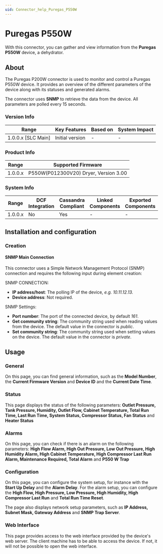 ```yaml
---
uid: Connector_help_Puregas_P550W
---
```


# Puregas P550W

With this connector, you can gather and view information from the **Puregas P550W** device, a dehydrator.

## About

The Puregas P200W connector is used to monitor and control a Puregas P550W device. It provides an overview of the different parameters of the device along with its statuses and generated alarms.

The connector uses **SNMP** to retrieve the data from the device. All parameters are polled every 15 seconds.

### Version Info

| Range                | Key Features     | Based on     | System Impact     |
|----------------------|------------------|--------------|-------------------|
| 1.0.0.x [SLC Main]   | Initial version  | -            | -                 |

### Product Info

| Range   | Supported Firmware                    |
|---------|---------------------------------------|
| 1.0.0.x | P550W(P012300V20) Dryer, Version 3.00 |

### System Info

| Range     | DCF Integration     | Cassandra Compliant     | Linked Components     | Exported Components     |
|-----------|---------------------|-------------------------|-----------------------|-------------------------|
| 1.0.0.x   | No                  | Yes                     | -                     | -                       |

## Installation and configuration

### Creation

#### SNMP Main Connection

This connector uses a Simple Network Management Protocol (SNMP) connection and requires the following input during element creation:

SNMP CONNECTION:

- **IP address/host**: The polling IP of the device, *e.g. 10.11.12.13.*
- **Device address**: Not required.

SNMP Settings:

- **Port number**: The port of the connected device, by default *161*.
- **Get community string**: The community string used when reading values from the device. The default value in the connector is *public*.
- **Set community string**: The community string used when setting values on the device. The default value in the connector is *private*.

## Usage

### General

On this page, you can find general information, such as the **Model Number**, the **Current Firmware Version** and **Device ID** and the **Current Date Time**.

### Status

This page displays the status of the following parameters: **Outlet Pressure, Tank Pressure, Humidity, Outlet Flow, Cabinet Temperature, Total Run Time, Last Run Time, System Status, Compressor Status, Fan Status** and **Heater Status**

### Alarms

On this page, you can check if there is an alarm on the following parameters: **High Flow Alarm, High Out Pressure, Low Out Pressure, High Humidity Alarm, High Cabinet Temperature, High Compressor Last Run Alarm, Maintenance Required, Total Alarm** and **P550 W Trap**

### Configuration

On this page, you can configure the system setup, for instance with the **Start Up Delay** and the **Alarm Delay**. For the alarm setup, you can configure the **High Flow, High Pressure, Low Pressure, High Humidity, High Compressor Last Run** and **Total Run Time Reset**.

The page also displays network setup parameters, such as **IP Address, Subnet Mask, Gateway Address** and **SNMP Trap Server**.

### Web Interface

This page provides access to the web interface provided by the device's web server. The client machine has to be able to access the device. If not, it will not be possible to open the web interface.
